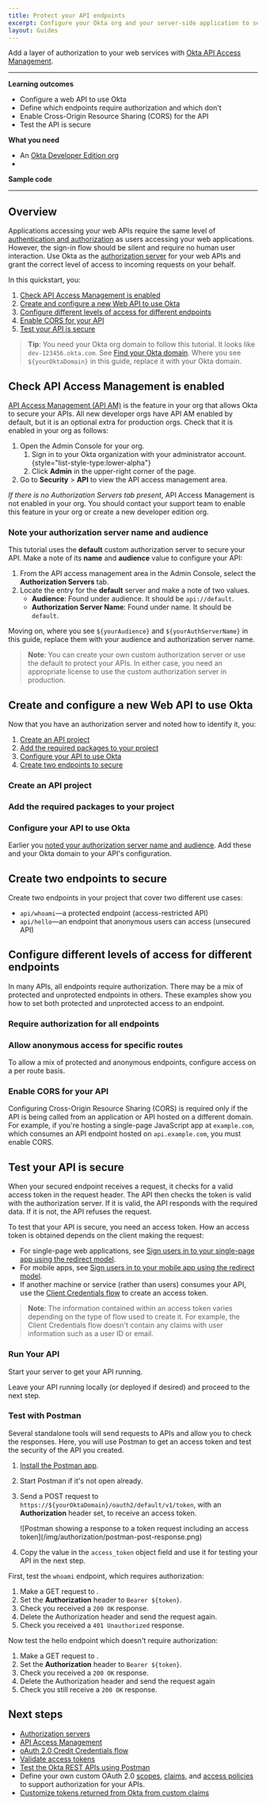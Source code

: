 ```yaml
---
title: Protect your API endpoints
excerpt: Configure your Okta org and your server-side application to secure your API endpoints.
layout: Guides
---
```


Add a layer of authorization to your web services with [Okta API Access Management](/docs/concepts/api-access-management/).

---

**Learning outcomes**

* Configure a web API to use Okta
* Define which endpoints require authorization and which don't
* Enable Cross-Origin Resource Sharing (CORS) for the API
* Test the API is secure

**What you need**

* An [Okta Developer Edition org](https://developer.okta.com/signup/)
* <StackSnippet snippet="whatyouneed" />

**Sample code**

<StackSnippet snippet="samplecode" />

---

## Overview

Applications accessing your web APIs require the same level of [authentication and authorization](https://www.okta.com/identity-101/authentication-vs-authorization/) as users accessing your web applications. However, the sign-in flow should be silent and require no human user interaction. Use Okta as the [authorization server](/docs/concepts/auth-servers/) for your web APIs and grant the correct level of access to incoming requests on your behalf.

In this quickstart, you:

1. [Check API Access Management is enabled](#check-api-access-management-is-enabled)
1. [Create and configure a new Web API to use Okta](#create-and-configure-a-new-web-api-to-use-okta)
1. [Configure different levels of access for different endpoints](#configure-different-levels-of-access-for-different-endpoints)
1. [Enable CORS for your API](#enable-cors-for-your-api)
1. [Test your API is secure](#test-your-api-is-secure)

> **Tip**: You need your Okta org domain to follow this tutorial. It looks like `dev-123456.okta.com`. See [Find your Okta domain](/docs/guides/find-your-domain/). Where you see `${yourOktaDomain}` in this guide, replace it with your Okta domain.

## Check API Access Management is enabled

[API Access Management (API AM)](/docs/concepts/api-access-management/) is the feature in your org that allows Okta to secure your APIs. All new developer orgs have API AM enabled by default, but it is an optional extra for production orgs. Check that it is enabled in your org as follows:

1. Open the Admin Console for your org.
   1. Sign in to your Okta organization with your administrator account.
   {style="list-style-type:lower-alpha"}
   1. Click **Admin** in the upper-right corner of the page.
1. Go to **Security** > **API** to view the API access management area.

_If there is no Authorization Servers tab present_, API Access Management is not enabled in your org. You should contact your support team to enable this feature in your org or create a new developer edition org.

### Note your authorization server name and audience

This tutorial uses the **default** custom authorization server to secure your API. Make a note of its **name** and **audience** value to configure your API:

1. From the API access management area in the Admin Console, select the **Authorization Servers** tab.
1. Locate the entry for the **default** server and make a note of two values.
   * **Audience**: Found under audience. It should be `api://default`.
   * **Authorization Server Name**: Found under name. It should be `default`.

Moving on, where you see `${yourAudience}` and `${yourAuthServerName}` in this guide, replace them with your audience and authorization server name.

> **Note**: You can create your own custom authorization server or use the default to protect your APIs. In either case, you need an appropriate license to use the custom authorization server in production.

## Create and configure a new Web API to use Okta

Now that you have an authorization server and noted how to identify it, you:

1. [Create an API project](#create-an-api-project)
1. [Add the required packages to your project](#add-the-required-packages-to-your-project)
1. [Configure your API to use Okta](#configure-your-api-to-use-okta)
1. [Create two endpoints to secure](#create-two-endpoints-to-secure)

### Create an API project

<StackSnippet snippet="createproject" />

### Add the required packages to your project

<StackSnippet snippet="addpackages" />

### Configure your API to use Okta

Earlier you [noted your authorization server name and audience](#note-your-authorization-server-name-and-audience). Add these and your Okta domain to your API's configuration.

<StackSnippet snippet="configureapi" />

## Create two endpoints to secure

Create two endpoints in your project that cover two different use cases:

* `api/whoami`&mdash;a protected endpoint (access-restricted API)
* `api/hello`&mdash;an endpoint that anonymous users can access (unsecured API)

<StackSnippet snippet="createendpoints" />

## Configure different levels of access for different endpoints

In many APIs, all endpoints require authorization. There may be a mix of protected and unprotected endpoints in others. These examples show you how to set both protected and unprotected access to an endpoint.

### Require authorization for all endpoints

<StackSnippet snippet="reqautheverything" />

### Allow anonymous access for specific routes

To allow a mix of protected and anonymous endpoints, configure access on a per route basis.

<StackSnippet snippet="reqauthspecific" />

### Enable CORS for your API

Configuring Cross-Origin Resource Sharing (CORS) is required only if the API is being called from an application or API hosted on a different domain. For example, if you're hosting a single-page JavaScript app at `example.com`, which consumes an API endpoint hosted on `api.example.com`, you must enable CORS.

<StackSnippet snippet="configcors" />

## Test your API is secure

When your secured endpoint receives a request, it checks for a valid access token in the request header. The API then checks the token is valid with the authorization server. If it is valid, the API responds with the required data. If it is not, the API refuses the request.

To test that your API is secure, you need an access token. How an access token is obtained depends on the client making the request:

* For single-page web applications, see [Sign users in to your single-page app using the redirect model](/docs/guides/sign-into-spa-redirect/).
* For mobile apps, see [Sign users in to your mobile app using the redirect model](/docs/guides/sign-into-mobile-app-redirect/).
* If another machine or service (rather than users) consumes your API, use the [Client Credentials flow](/docs/guides/implement-grant-type/clientcreds/main/) to create an access token.

> **Note**: The information contained within an access token varies depending on the type of flow used to create it. For example, the Client Credentials flow doesn't contain any claims with user information such as a user ID or email.

### Run Your API

Start your server to get your API running.

<StackSnippet snippet="startyourapi" />

Leave your API running locally (or deployed if desired) and proceed to the next step.

### Test with Postman

Several standalone tools will send requests to APIs and allow you to check the responses. Here, you will use Postman to get an access token and test the security of the API you created.

1. [Install the Postman app](https://www.getpostman.com/apps).
1. Start Postman if it's not open already.
1. Send a POST request to `https://${yourOktaDomain}/oauth2/default/v1/token`, with an **Authorization** header set, to receive an access token.

   <div class="three-quarter border">
      ![Postman showing a response to a token request including an access token](/img/authorization/postman-post-response.png)
   </div>

1. Copy the value in the `access_token` object field and use it for testing your API in the next step.

First, test the `whoami` endpoint, which requires authorization:

1. Make a GET request to <StackSnippet snippet="whoamiurl" inline />.
1. Set the **Authorization** header to `Bearer ${token}`.
1. Check you received a `200 OK` response.
1. Delete the Authorization header and send the request again.
1. Check you received a `401 Unauthorized` response.

Now test the hello endpoint which doesn't require authorization:

1. Make a GET request to <StackSnippet snippet="hellourl" inline />.
1. Set the **Authorization** header to `Bearer ${token}`.
1. Check you received a `200 OK` response.
1. Delete the Authorization header and send the request again
1. Check you still receive a `200 OK` response.

## Next steps

* [Authorization servers](/docs/concepts/auth-servers/)
* [API Access Management](/docs/concepts/api-access-management/)
* [oAuth 2.0 Credit Credentials flow](/docs/guides/implement-grant-type/clientcreds/main/)
* [Validate access tokens](/docs/guides/validate-access-tokens/)
* [Test the Okta REST APIs using Postman](/code/rest/)
* Define your own custom OAuth 2.0 [scopes](/docs/guides/customize-authz-server/main/#create-scopes), [claims](/docs/guides/customize-authz-server/main/#create-claims), and [access policies](/docs/guides/customize-authz-server/main/#create-access-policies) to support authorization for your APIs.
* [Customize tokens returned from Okta from custom claims](/docs/guides/customize-tokens-returned-from-okta/main/)

<StackSnippet snippet="specificlinks" />
